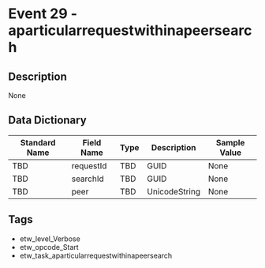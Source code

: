 # Event 29 - aparticularrequestwithinapeersearch

## Description
None

## Data Dictionary
|Standard Name|Field Name|Type|Description|Sample Value|
|---|---|---|---|---|
|TBD|requestId|TBD|GUID|None|None|
|TBD|searchId|TBD|GUID|None|None|
|TBD|peer|TBD|UnicodeString|None|None|

## Tags
* etw_level_Verbose
* etw_opcode_Start
* etw_task_aparticularrequestwithinapeersearch